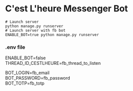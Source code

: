 # C'est L'heure Messenger Bot

```shell script
# Launch server
python manage.py runserver
# Launch server with fb bot
ENABLE_BOT=true python manage.py runserver 
```

### .env file
ENABLE_BOT=false \
THREAD_ID_CESTLHEURE=fb_thread_to_listen

BOT_LOGIN=fb_email \
BOT_PASSWORD=fb_password \
BOT_TOTP=fb_totp